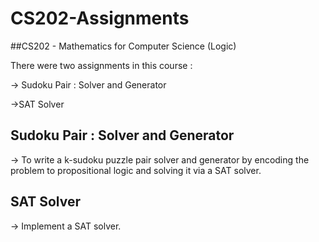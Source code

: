 # CS202-Assignments

##CS202 - Mathematics for Computer Science (Logic)

There were two assignments in this course :

-> Sudoku Pair : Solver and Generator

->SAT Solver

## Sudoku Pair : Solver and Generator
-> To write a k-sudoku puzzle pair solver and generator by encoding the problem to propositional logic and solving it via a SAT solver.

## SAT Solver
-> Implement a SAT solver.
